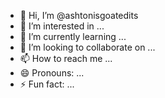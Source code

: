 - 👋 Hi, I’m @ashtonisgoatedits
- 👀 I’m interested in ...
- 🌱 I’m currently learning ...
- 💞️ I’m looking to collaborate on ...
- 📫 How to reach me ...
- 😄 Pronouns: ...
- ⚡ Fun fact: ...

<!---
ashtonisgoatedits/ashtonisgoatedits is a ✨ special ✨ repository because its `README.md` (this file) appears on your GitHub profile.
You can click the Preview link to take a look at your changes.
--->
